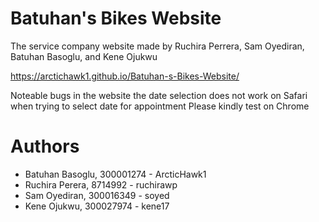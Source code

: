 # Batuhan's Bikes Website

The service company website made by Ruchira Perrera, Sam Oyediran, Batuhan Basoglu, and Kene Ojukwu

https://arctichawk1.github.io/Batuhan-s-Bikes-Website/

Noteable bugs in the website 
the date selection does not work on Safari when trying to select date for appointment 
Please kindly test on Chrome


# Authors

- Batuhan Basoglu, 300001274 - ArcticHawk1
- Ruchira Perera, 8714992 - ruchirawp
- Sam Oyediran, 300016349 - soyed
- Kene Ojukwu, 300027974 - kene17
